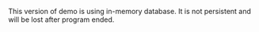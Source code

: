 This version of demo is using in-memory database. It is not persistent and will be lost after program ended.
